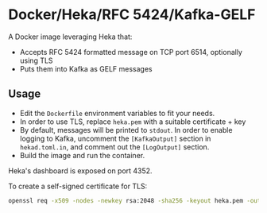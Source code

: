 Docker/Heka/RFC 5424/Kafka-GELF
===============================

A Docker image leveraging Heka that:
- Accepts RFC 5424 formatted message on TCP port 6514, optionally using TLS
- Puts them into Kafka as GELF messages

Usage
-----

- Edit the `Dockerfile` environment variables to fit your needs.
- In order to use TLS, replace `heka.pem` with a suitable certificate + key
- By default, messages will be printed to `stdout`. In order to enable
logging to Kafka, uncomment the `[KafkaOutput]` section in
`hekad.toml.in`, and comment out the `[LogOutput]` section.
- Build the image and run the container.

Heka's dashboard is exposed on port 4352.

To create a self-signed certificate for TLS:

```bash
openssl req -x509 -nodes -newkey rsa:2048 -sha256 -keyout heka.pem -out heka.pem
```
